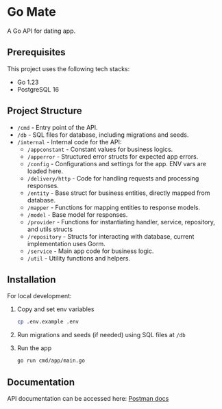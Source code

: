 # Go Mate

A Go API for dating app.

## Prerequisites

This project uses the following tech stacks:

- Go 1.23
- PostgreSQL 16

## Project Structure

- `/cmd` - Entry point of the API.
- `/db` - SQL files for database, including migrations and seeds.
- `/internal` - Internal code for the API:
  - `/appconstant` - Constant values for business logics.
  - `/apperror` - Structured error structs for expected app errors.
  - `/config` - Configurations and settings for the app. ENV vars are loaded here.
  - `/delivery/http` - Code for handling requests and processing responses.
  - `/entity` - Base struct for business entities, directly mapped from database.
  - `/mapper` - Functions for mapping entities to response models.
  - `/model` - Base model for responses.
  - `/provider` - Functions for instantiating handler, service, repository, and utils structs
  - `/repository` - Structs for interacting with database, current implementation uses Gorm.
  - `/service` - Main app code for business logic.
  - `/util` - Utility functions and helpers.

## Installation

For local development:

1. Copy and set env variables

    ```sh
    cp .env.example .env
    ```

2. Run migrations and seeds (if needed) using SQL files at `/db`

3. Run the app

    ```sh
    go run cmd/app/main.go
    ```

## Documentation

API documentation can be accessed here: [Postman docs](https://documenter.getpostman.com/view/32713619/2sAYHwK5KY)
